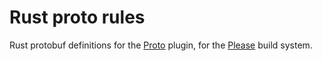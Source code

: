 # Rust proto rules
Rust protobuf definitions for the [Proto](https://github.com/please-build/proto-rules) plugin, for the 
[Please](https://please.build) build system.
